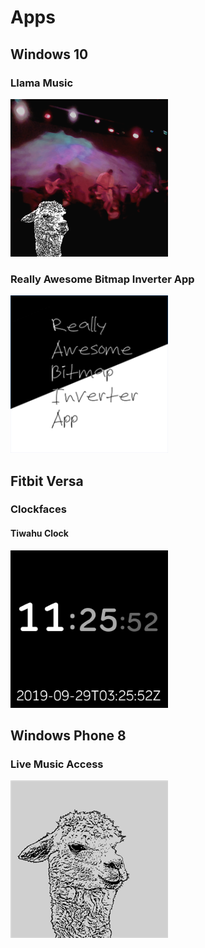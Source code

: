 # Apps

## Windows 10

### Llama Music

[![Llama Music][store-lma-img]](./llama-music)

### Really Awesome Bitmap Inverter App

[![Really Awesome Bitmap Inverter App][store-rabia-img]](./rabia)

## Fitbit Versa

### Clockfaces

#### Tiwahu Clock

[![Tiwahu Clock][store-clockface-img]](./tiwahu-clock)

## Windows Phone 8

### Live Music Access

[![Live Music Access][store-lma-legacy-img]](./live-music-access)

[store-lma-img]: ../img/store-lma-252x252.png
[store-clockface-img]: ../img/store-tiwahu-clock-252x252.png
[store-rabia-img]: ../img/store-rabia-252x252.png
[store-lma-legacy-img]: ../img/store-lma-legacy-252x252.png
